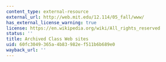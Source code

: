 ```yaml
---
content_type: external-resource
external_url: http://web.mit.edu/12.114/05_fall/www/
has_external_license_warning: true
license: https://en.wikipedia.org/wiki/All_rights_reserved
status: ''
title: Archived Class Web sites
uid: 60fc3049-365a-4b83-982e-f511b6b689e0
wayback_url: ''
---
```

